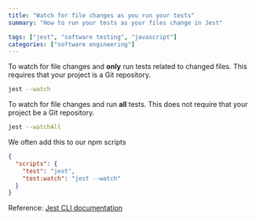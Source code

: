 ```yaml
---
title: "Watch for file changes as you run your tests"
summary: "How to run your tests as your files change in Jest"

tags: ["jest", "software testing", "javascript"]
categories: ["software engineering"]
---
```


To watch for file changes and **only** run tests related to changed files. This requires that your project is a Git repository.

```bash
jest --watch
```

To watch for file changes and run **all** tests. This does not require that your project be a Git repository.

```bash
jest --watchAll
```

We often add this to our npm scripts

```json
{
  "scripts": {
    "test": "jest",
    "test:watch": "jest --watch"
  }
}
```

Reference: [Jest CLI documentation](https://jestjs.io/docs/en/cli.html#)
